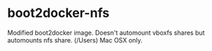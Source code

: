 # boot2docker-nfs
Modified boot2docker image. Doesn't automount vboxfs shares but automounts nfs share. (/Users) Mac OSX only.
